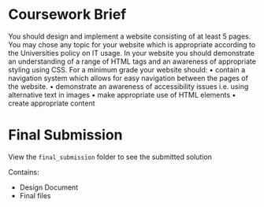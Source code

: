 # Coursework Brief

You should design and implement a website consisting of at least 5 pages. You may chose any topic for your website which is appropriate according to the Universities policy on IT usage. In your website you should demonstrate an understanding of a range of HTML tags and an awareness of appropriate styling using CSS. For a minimum grade your website should:
• contain a navigation system which allows for easy navigation between the pages of the website.
• demonstrate an awareness of accessibility issues i.e. using alternative text in images
• make appropriate use of HTML elements
• create appropriate content


# Final Submission

View the `final_submission` folder to see the submitted solution

Contains:
- Design Document
- Final files
